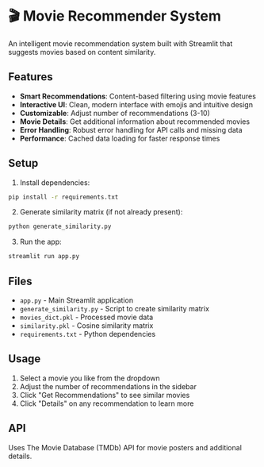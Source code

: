 # 🎬 Movie Recommender System

An intelligent movie recommendation system built with Streamlit that suggests movies based on content similarity.

## Features

- **Smart Recommendations**: Content-based filtering using movie features
- **Interactive UI**: Clean, modern interface with emojis and intuitive design
- **Customizable**: Adjust number of recommendations (3-10)
- **Movie Details**: Get additional information about recommended movies
- **Error Handling**: Robust error handling for API calls and missing data
- **Performance**: Cached data loading for faster response times

## Setup

1. Install dependencies:
```bash
pip install -r requirements.txt
```

2. Generate similarity matrix (if not already present):
```bash
python generate_similarity.py
```

3. Run the app:
```bash
streamlit run app.py
```

## Files

- `app.py` - Main Streamlit application
- `generate_similarity.py` - Script to create similarity matrix
- `movies_dict.pkl` - Processed movie data
- `similarity.pkl` - Cosine similarity matrix
- `requirements.txt` - Python dependencies

## Usage

1. Select a movie you like from the dropdown
2. Adjust the number of recommendations in the sidebar
3. Click "Get Recommendations" to see similar movies
4. Click "Details" on any recommendation to learn more

## API

Uses The Movie Database (TMDb) API for movie posters and additional details.